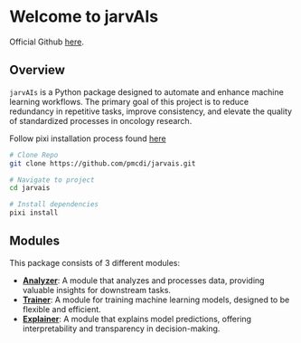 # Welcome to jarvAIs

Official Github [here](https://github.com/pmcdi/jarvais/).

## Overview

`jarvAIs` is a Python package designed to automate and enhance machine learning workflows. The primary goal of this project is to reduce redundancy in repetitive tasks, improve consistency, and elevate the quality of standardized processes in oncology research.

Follow pixi installation process found [here](https://pixi.sh/latest/)

```bash
# Clone Repo
git clone https://github.com/pmcdi/jarvais.git

# Navigate to project
cd jarvais

# Install dependencies
pixi install
```

## Modules

This package consists of 3 different modules:

- [**Analyzer**](get_started/analyzer.md): A module that analyzes and processes data, providing valuable insights for downstream tasks.
- [**Trainer**](get_started/trainer.md): A module for training machine learning models, designed to be flexible and efficient.
- [**Explainer**](get_started/explainer.md): A module that explains model predictions, offering interpretability and transparency in decision-making.
